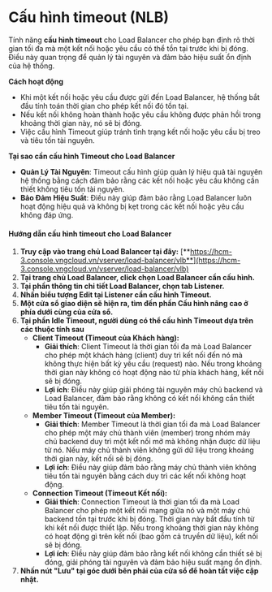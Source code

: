 # Cấu hình timeout (NLB)

Tính năng **cấu hình timeout** cho Load Balancer cho phép bạn định rõ thời gian tối đa mà một kết nối hoặc yêu cầu có thể tồn tại trước khi bị đóng. Điều này quan trọng để quản lý tài nguyên và đảm bảo hiệu suất ổn định của hệ thống.

**Cách hoạt động**

* Khi một kết nối hoặc yêu cầu được gửi đến Load Balancer, hệ thống bắt đầu tính toán thời gian cho phép kết nối đó tồn tại.
* Nếu kết nối không hoàn thành hoặc yêu cầu không được phản hồi trong khoảng thời gian này, nó sẽ bị đóng.
* Việc cấu hình Timeout giúp tránh tình trạng kết nối hoặc yêu cầu bị treo và tiêu tốn tài nguyên.

**Tại sao cần cấu hình Timeout cho Load Balancer**

* **Quản Lý Tài Nguyên**: Timeout cấu hình giúp quản lý hiệu quả tài nguyên hệ thống bằng cách đảm bảo rằng các kết nối hoặc yêu cầu không cần thiết không tiêu tốn tài nguyên.
* **Bảo Đảm Hiệu Suất**: Điều này giúp đảm bảo rằng Load Balancer luôn hoạt động hiệu quả và không bị kẹt trong các kết nối hoặc yêu cầu không đáp ứng.

#### Hướng dẫn cấu hình timeout cho Load Balancer <a href="#configtimeout-nlb-huongdancauhinhtimeoutcholoadbalancer" id="configtimeout-nlb-huongdancauhinhtimeoutcholoadbalancer"></a>

1. **Truy cập vào trang chủ Load Balancer tại đây:** [**https://hcm-3.console.vngcloud.vn/vserver/load-balancer/vlb**](https://hcm-3.console.vngcloud.vn/vserver/load-balancer/vlb)
2. **Tại trang chủ Load Balancer, click chọn Load Balancer cần cấu hình.**
3. **Tại phần thông tin chi tiết Load Balancer, chọn tab Listener.**
4. **Nhấn biểu tượng Edit tại Listener cần cấu hình Timeout.**
5. **Một cửa sổ giao diện sẽ hiện ra, tìm đến phần Cấu hình nâng cao ở phía dưới cùng của cửa sổ.**
6. **Tại phần Idle Timeout, người dùng có thể cấu hình Timeout dựa trên các thuộc tính sau**
   * **Client Timeout (Timeout của Khách hàng):**
     * **Giải thích**: Client Timeout là thời gian tối đa mà Load Balancer cho phép một khách hàng (client) duy trì kết nối đến nó mà không thực hiện bất kỳ yêu cầu (request) nào. Nếu trong khoảng thời gian này không có hoạt động nào từ phía khách hàng, kết nối sẽ bị đóng.
     * **Lợi ích**: Điều này giúp giải phóng tài nguyên máy chủ backend và Load Balancer, đảm bảo rằng không có kết nối không cần thiết tiêu tốn tài nguyên.
   * **Member Timeout (Timeout của Member):**
     * **Giải thích**: Member Timeout là thời gian tối đa mà Load Balancer cho phép một máy chủ thành viên (member) trong nhóm máy chủ backend duy trì một kết nối mở mà không nhận được dữ liệu từ nó. Nếu máy chủ thành viên không gửi dữ liệu trong khoảng thời gian này, kết nối sẽ bị đóng.
     * **Lợi ích**: Điều này giúp đảm bảo rằng máy chủ thành viên không tiêu tốn tài nguyên bằng cách duy trì các kết nối không hoạt động.
   * **Connection Timeout (Timeout Kết nối):**
     * **Giải thích**: Connection Timeout là thời gian tối đa mà Load Balancer cho phép một kết nối mạng giữa nó và một máy chủ backend tồn tại trước khi bị đóng. Thời gian này bắt đầu tính từ khi kết nối được thiết lập. Nếu trong khoảng thời gian này không có hoạt động gì trên kết nối (bao gồm cả truyền dữ liệu), kết nối sẽ bị đóng.
     * **Lợi ích**: Điều này giúp đảm bảo rằng kết nối không cần thiết sẽ bị đóng, giải phóng tài nguyên và đảm bảo hiệu suất mạng ổn định.
7. **Nhấn nút "Lưu" tại góc dưới bên phải của cửa sổ để hoàn tất việc cập nhật.**
